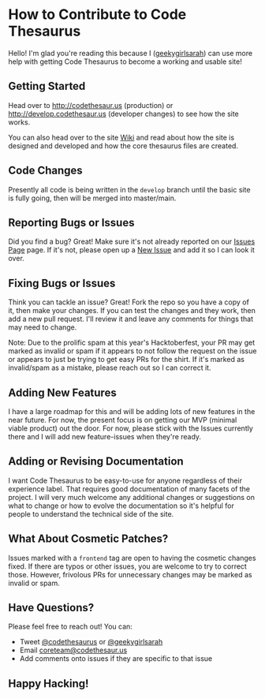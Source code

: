 # How to Contribute to Code Thesaurus

Hello! I'm glad you're reading this because I ([geekygirlsarah](https://twitter.com/geekygirlsarah)) can use more help with getting Code Thesaurus to become a working and usable site!

## Getting Started

Head over to http://codethesaur.us (production) or http://develop.codethesaur.us (developer changes) to see how the site works. 

You can also head over to the site [Wiki](https://github.com/codethesaurus/codethesaur.us/wiki) and read about how the site is designed and developed and how the core thesaurus files are created.

## Code Changes

Presently all code is being written in the `develop` branch until the basic site is fully going, then will be merged into master/main.

## Reporting Bugs or Issues

Did you find a bug? Great! Make sure it's not already reported on our [Issues Page](https://github.com/codethesaurus/codethesaur.us/issues)  page. If it's not, please open up a [New Issue](https://github.com/codethesaurus/codethesaur.us/issues/new/choose) and add it so I can look it over.

## Fixing Bugs or Issues

Think you can tackle an issue? Great! Fork the repo so you have a copy of it, then make your changes. If you can test the changes and they work, then add a new pull request. I'll review it and leave any comments for things that may need to change.

Note: Due to the prolific spam at this year's Hacktoberfest, your PR may get marked as invalid or spam if it appears to not follow the request on the issue or appears to just be trying to get easy PRs for the shirt. If it's marked as invalid/spam as a mistake, please reach out so I can correct it.

## Adding New Features

I have a large roadmap for this and will be adding lots of new features in the near future. For now, the present focus is on getting our MVP (minimal viable product) out the door. For now, please stick with the Issues currently there and I will add new feature-issues when they're ready.

## Adding or Revising Documentation

I want Code Thesaurus to be easy-to-use for anyone regardless of their experience label. That requires good documentation of many facets of the project. I will very much welcome any additional changes or suggestions on what to change or how to evolve the documentation so it's helpful for people to understand the technical side of the site.

## What About Cosmetic Patches?

Issues marked with a `frontend` tag are open to having the cosmetic changes fixed. If there are typos or other issues, you are welcome to try to correct those. However, frivolous PRs for unnecessary changes may be marked as invalid or spam.

## Have Questions?

Please feel free to reach out! You can:

* Tweet [@codethesaurus](https://twitter.com/codethesaurus) or [@geekygirlsarah](https://twitter.com/geekygirlsarah)
* Email [coreteam@codethesaur.us](mailto:coreteam@codethesaur.us)
* Add comments onto issues if they are specific to that issue

## Happy Hacking!